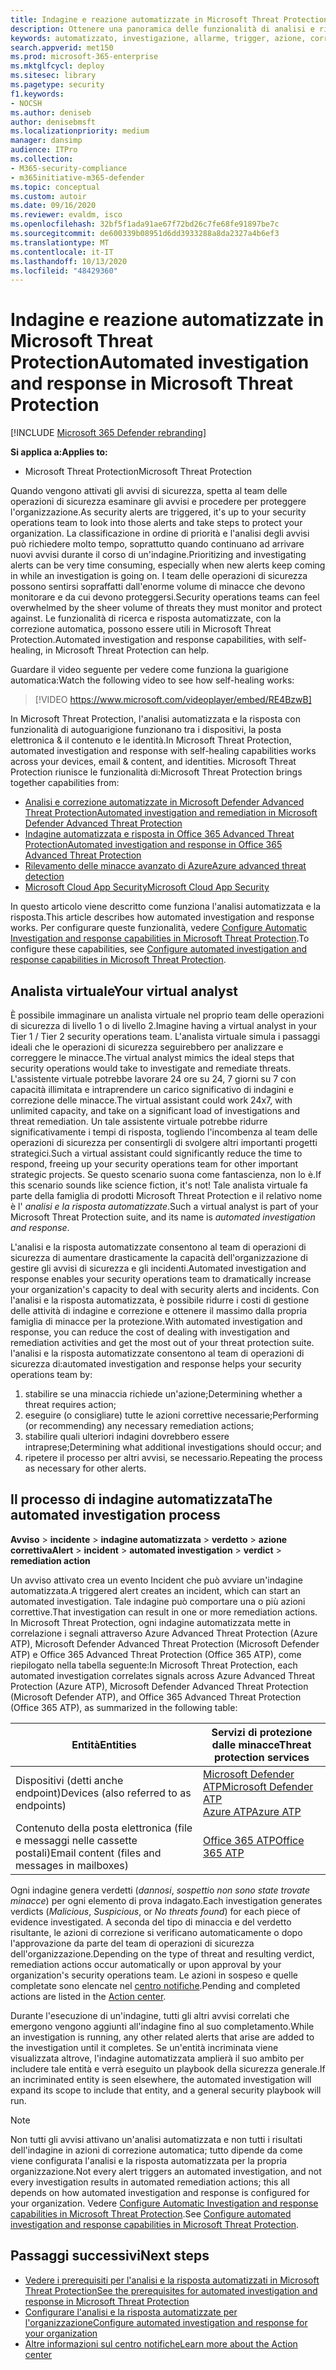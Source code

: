 ```yaml
---
title: Indagine e reazione automatizzate in Microsoft Threat Protection
description: Ottenere una panoramica delle funzionalità di analisi e risposta automatizzate, denominate anche self-healing, in Microsoft Threat Protection
keywords: automatizzato, investigazione, allarme, trigger, azione, correzione, correzione automatica
search.appverid: met150
ms.prod: microsoft-365-enterprise
ms.mktglfcycl: deploy
ms.sitesec: library
ms.pagetype: security
f1.keywords:
- NOCSH
ms.author: deniseb
author: denisebmsft
ms.localizationpriority: medium
manager: dansimp
audience: ITPro
ms.collection:
- M365-security-compliance
- m365initiative-m365-defender
ms.topic: conceptual
ms.custom: autoir
ms.date: 09/16/2020
ms.reviewer: evaldm, isco
ms.openlocfilehash: 32bf5f1ada91ae67f72bd26c7fe68fe91897be7c
ms.sourcegitcommit: de600339b08951d6dd3933288a8da2327a4b6ef3
ms.translationtype: MT
ms.contentlocale: it-IT
ms.lasthandoff: 10/13/2020
ms.locfileid: "48429360"
---
```

# <a name="automated-investigation-and-response-in-microsoft-threat-protection"></a><span data-ttu-id="af7cf-104">Indagine e reazione automatizzate in Microsoft Threat Protection</span><span class="sxs-lookup"><span data-stu-id="af7cf-104">Automated investigation and response in Microsoft Threat Protection</span></span>

[!INCLUDE [Microsoft 365 Defender rebranding](../includes/microsoft-defender.md)]


<span data-ttu-id="af7cf-105">**Si applica a:**</span><span class="sxs-lookup"><span data-stu-id="af7cf-105">**Applies to:**</span></span>
- <span data-ttu-id="af7cf-106">Microsoft Threat Protection</span><span class="sxs-lookup"><span data-stu-id="af7cf-106">Microsoft Threat Protection</span></span>

<span data-ttu-id="af7cf-107">Quando vengono attivati gli avvisi di sicurezza, spetta al team delle operazioni di sicurezza esaminare gli avvisi e procedere per proteggere l'organizzazione.</span><span class="sxs-lookup"><span data-stu-id="af7cf-107">As security alerts are triggered, it's up to your security operations team to look into those alerts and take steps to protect your organization.</span></span> <span data-ttu-id="af7cf-108">La classificazione in ordine di priorità e l'analisi degli avvisi può richiedere molto tempo, soprattutto quando continuano ad arrivare nuovi avvisi durante il corso di un'indagine.</span><span class="sxs-lookup"><span data-stu-id="af7cf-108">Prioritizing and investigating alerts can be very time consuming, especially when new alerts keep coming in while an investigation is going on.</span></span> <span data-ttu-id="af7cf-109">I team delle operazioni di sicurezza possono sentirsi sopraffatti dall'enorme volume di minacce che devono monitorare e da cui devono proteggersi.</span><span class="sxs-lookup"><span data-stu-id="af7cf-109">Security operations teams can feel overwhelmed by the sheer volume of threats they must monitor and protect against.</span></span> <span data-ttu-id="af7cf-110">Le funzionalità di ricerca e risposta automatizzate, con la correzione automatica, possono essere utili in Microsoft Threat Protection.</span><span class="sxs-lookup"><span data-stu-id="af7cf-110">Automated investigation and response capabilities, with self-healing, in Microsoft Threat Protection can help.</span></span>

<span data-ttu-id="af7cf-111">Guardare il video seguente per vedere come funziona la guarigione automatica:</span><span class="sxs-lookup"><span data-stu-id="af7cf-111">Watch the following video to see how self-healing works:</span></span>

> [!VIDEO https://www.microsoft.com/videoplayer/embed/RE4BzwB]

<span data-ttu-id="af7cf-112">In Microsoft Threat Protection, l'analisi automatizzata e la risposta con funzionalità di autoguarigione funzionano tra i dispositivi, la posta elettronica & il contenuto e le identità.</span><span class="sxs-lookup"><span data-stu-id="af7cf-112">In Microsoft Threat Protection, automated investigation and response with self-healing capabilities works across your devices, email & content, and identities.</span></span> <span data-ttu-id="af7cf-113">Microsoft Threat Protection riunisce le funzionalità di:</span><span class="sxs-lookup"><span data-stu-id="af7cf-113">Microsoft Threat Protection brings together capabilities from:</span></span> 
- [<span data-ttu-id="af7cf-114">Analisi e correzione automatizzate in Microsoft Defender Advanced Threat Protection</span><span class="sxs-lookup"><span data-stu-id="af7cf-114">Automated investigation and remediation in Microsoft Defender Advanced Threat Protection</span></span>](https://docs.microsoft.com/windows/security/threat-protection/microsoft-defender-atp/automated-investigations)
- [<span data-ttu-id="af7cf-115">Indagine automatizzata e risposta in Office 365 Advanced Threat Protection</span><span class="sxs-lookup"><span data-stu-id="af7cf-115">Automated investigation and response in Office 365 Advanced Threat Protection</span></span>](https://docs.microsoft.com/microsoft-365/security/office-365-security/office-365-air)
- [<span data-ttu-id="af7cf-116">Rilevamento delle minacce avanzato di Azure</span><span class="sxs-lookup"><span data-stu-id="af7cf-116">Azure advanced threat detection</span></span>](https://docs.microsoft.com/azure/security/fundamentals/threat-detection)
- [<span data-ttu-id="af7cf-117">Microsoft Cloud App Security</span><span class="sxs-lookup"><span data-stu-id="af7cf-117">Microsoft Cloud App Security</span></span>](https://docs.microsoft.com/cloud-app-security/what-is-cloud-app-security)
 
<span data-ttu-id="af7cf-118">In questo articolo viene descritto come funziona l'analisi automatizzata e la risposta.</span><span class="sxs-lookup"><span data-stu-id="af7cf-118">This article describes how automated investigation and response works.</span></span> <span data-ttu-id="af7cf-119">Per configurare queste funzionalità, vedere [Configure Automatic Investigation and response capabilities in Microsoft Threat Protection](mtp-configure-auto-investigation-response.md).</span><span class="sxs-lookup"><span data-stu-id="af7cf-119">To configure these capabilities, see [Configure automated investigation and response capabilities in Microsoft Threat Protection](mtp-configure-auto-investigation-response.md).</span></span>

## <a name="your-virtual-analyst"></a><span data-ttu-id="af7cf-120">Analista virtuale</span><span class="sxs-lookup"><span data-stu-id="af7cf-120">Your virtual analyst</span></span>

<span data-ttu-id="af7cf-121">È possibile immaginare un analista virtuale nel proprio team delle operazioni di sicurezza di livello 1 o di livello 2.</span><span class="sxs-lookup"><span data-stu-id="af7cf-121">Imagine having a virtual analyst in your Tier 1 / Tier 2 security operations team.</span></span> <span data-ttu-id="af7cf-122">L'analista virtuale simula i passaggi ideali che le operazioni di sicurezza seguirebbero per analizzare e correggere le minacce.</span><span class="sxs-lookup"><span data-stu-id="af7cf-122">The virtual analyst mimics the ideal steps that security operations would take to investigate and remediate threats.</span></span> <span data-ttu-id="af7cf-123">L'assistente virtuale potrebbe lavorare 24 ore su 24, 7 giorni su 7 con capacità illimitata e intraprendere un carico significativo di indagini e correzione delle minacce.</span><span class="sxs-lookup"><span data-stu-id="af7cf-123">The virtual assistant could work 24x7, with unlimited capacity, and take on a significant load of investigations and threat remediation.</span></span> <span data-ttu-id="af7cf-124">Un tale assistente virtuale potrebbe ridurre significativamente i tempi di risposta, togliendo l'incombenza al team delle operazioni di sicurezza per consentirgli di svolgere altri importanti progetti strategici.</span><span class="sxs-lookup"><span data-stu-id="af7cf-124">Such a virtual assistant could significantly reduce the time to respond, freeing up your security operations team for other important strategic projects.</span></span> <span data-ttu-id="af7cf-125">Se questo scenario suona come fantascienza, non lo è.</span><span class="sxs-lookup"><span data-stu-id="af7cf-125">If this scenario sounds like science fiction, it's not!</span></span> <span data-ttu-id="af7cf-126">Tale analista virtuale fa parte della famiglia di prodotti Microsoft Threat Protection e il relativo nome è l' *analisi e la risposta automatizzate*.</span><span class="sxs-lookup"><span data-stu-id="af7cf-126">Such a virtual analyst is part of your Microsoft Threat Protection suite, and its name is *automated investigation and response*.</span></span>

<span data-ttu-id="af7cf-127">L'analisi e la risposta automatizzate consentono al team di operazioni di sicurezza di aumentare drasticamente la capacità dell'organizzazione di gestire gli avvisi di sicurezza e gli incidenti.</span><span class="sxs-lookup"><span data-stu-id="af7cf-127">Automated investigation and response enables your security operations team to dramatically increase your organization's capacity to deal with security alerts and incidents.</span></span> <span data-ttu-id="af7cf-128">Con l'analisi e la risposta automatizzata, è possibile ridurre i costi di gestione delle attività di indagine e correzione e ottenere il massimo dalla propria famiglia di minacce per la protezione.</span><span class="sxs-lookup"><span data-stu-id="af7cf-128">With automated investigation and response, you can reduce the cost of dealing with investigation and remediation activities and get the most out of your threat protection suite.</span></span> <span data-ttu-id="af7cf-129">l'analisi e la risposta automatizzate consentono al team di operazioni di sicurezza di:</span><span class="sxs-lookup"><span data-stu-id="af7cf-129">automated investigation and response helps your security operations team by:</span></span>

1. <span data-ttu-id="af7cf-130">stabilire se una minaccia richiede un'azione;</span><span class="sxs-lookup"><span data-stu-id="af7cf-130">Determining whether a threat requires action;</span></span>
2. <span data-ttu-id="af7cf-131">eseguire (o consigliare) tutte le azioni correttive necessarie;</span><span class="sxs-lookup"><span data-stu-id="af7cf-131">Performing (or recommending) any necessary remediation actions;</span></span>
3. <span data-ttu-id="af7cf-132">stabilire quali ulteriori indagini dovrebbero essere intraprese;</span><span class="sxs-lookup"><span data-stu-id="af7cf-132">Determining what additional investigations should occur; and</span></span>
4. <span data-ttu-id="af7cf-133">ripetere il processo per altri avvisi, se necessario.</span><span class="sxs-lookup"><span data-stu-id="af7cf-133">Repeating the process as necessary for other alerts.</span></span>

## <a name="the-automated-investigation-process"></a><span data-ttu-id="af7cf-134">Il processo di indagine automatizzata</span><span class="sxs-lookup"><span data-stu-id="af7cf-134">The automated investigation process</span></span>

<span data-ttu-id="af7cf-135">**Avviso** > **incidente** > **indagine automatizzata** > **verdetto** > **azione correttiva**</span><span class="sxs-lookup"><span data-stu-id="af7cf-135">**Alert** > **incident** > **automated investigation** > **verdict** > **remediation action**</span></span>

<span data-ttu-id="af7cf-136">Un avviso attivato crea un evento Incident che può avviare un'indagine automatizzata.</span><span class="sxs-lookup"><span data-stu-id="af7cf-136">A triggered alert creates an incident, which can start an automated investigation.</span></span> <span data-ttu-id="af7cf-137">Tale indagine può comportare una o più azioni correttive.</span><span class="sxs-lookup"><span data-stu-id="af7cf-137">That investigation can result in one or more remediation actions.</span></span> <span data-ttu-id="af7cf-138">In Microsoft Threat Protection, ogni indagine automatizzata mette in correlazione i segnali attraverso Azure Advanced Threat Protection (Azure ATP), Microsoft Defender Advanced Threat Protection (Microsoft Defender ATP) e Office 365 Advanced Threat Protection (Office 365 ATP), come riepilogato nella tabella seguente:</span><span class="sxs-lookup"><span data-stu-id="af7cf-138">In Microsoft Threat Protection, each automated investigation correlates signals across Azure Advanced Threat Protection (Azure ATP), Microsoft Defender Advanced Threat Protection (Microsoft Defender ATP), and Office 365 Advanced Threat Protection (Office 365 ATP), as summarized in the following table:</span></span> 

|<span data-ttu-id="af7cf-139">Entità</span><span class="sxs-lookup"><span data-stu-id="af7cf-139">Entities</span></span> |<span data-ttu-id="af7cf-140">Servizi di protezione dalle minacce</span><span class="sxs-lookup"><span data-stu-id="af7cf-140">Threat protection services</span></span>  |
|---------|---------|
|<span data-ttu-id="af7cf-141">Dispositivi (detti anche endpoint)</span><span class="sxs-lookup"><span data-stu-id="af7cf-141">Devices (also referred to as endpoints)</span></span>     |[<span data-ttu-id="af7cf-142">Microsoft Defender ATP</span><span class="sxs-lookup"><span data-stu-id="af7cf-142">Microsoft Defender ATP</span></span>](https://docs.microsoft.com/windows/security/threat-protection/microsoft-defender-atp/automated-investigations)<br/>[<span data-ttu-id="af7cf-143">Azure ATP</span><span class="sxs-lookup"><span data-stu-id="af7cf-143">Azure ATP</span></span>](https://docs.microsoft.com/azure-advanced-threat-protection/what-is-atp) |      
|<span data-ttu-id="af7cf-144">Contenuto della posta elettronica (file e messaggi nelle cassette postali)</span><span class="sxs-lookup"><span data-stu-id="af7cf-144">Email content (files and messages in mailboxes)</span></span>     |[<span data-ttu-id="af7cf-145">Office 365 ATP</span><span class="sxs-lookup"><span data-stu-id="af7cf-145">Office 365 ATP</span></span>](https://docs.microsoft.com/microsoft-365/security/office-365-security/office-365-atp)         |

<span data-ttu-id="af7cf-146">Ogni indagine genera verdetti (*dannosi*, *sospetti*o *non sono state trovate minacce*) per ogni elemento di prova indagato.</span><span class="sxs-lookup"><span data-stu-id="af7cf-146">Each investigation generates verdicts (*Malicious*, *Suspicious*, or *No threats found*) for each piece of evidence investigated.</span></span> <span data-ttu-id="af7cf-147">A seconda del tipo di minaccia e del verdetto risultante, le azioni di correzione si verificano automaticamente o dopo l'approvazione da parte del team di operazioni di sicurezza dell'organizzazione.</span><span class="sxs-lookup"><span data-stu-id="af7cf-147">Depending on the type of threat and resulting verdict, remediation actions occur automatically or upon approval by your organization's security operations team.</span></span> <span data-ttu-id="af7cf-148">Le azioni in sospeso e quelle completate sono elencate nel [centro notifiche](mtp-action-center.md).</span><span class="sxs-lookup"><span data-stu-id="af7cf-148">Pending and completed actions are listed in the [Action center](mtp-action-center.md).</span></span>

<span data-ttu-id="af7cf-149">Durante l'esecuzione di un'indagine, tutti gli altri avvisi correlati che emergono vengono aggiunti all'indagine fino al suo completamento.</span><span class="sxs-lookup"><span data-stu-id="af7cf-149">While an investigation is running, any other related alerts that arise are added to the investigation until it completes.</span></span> <span data-ttu-id="af7cf-150">Se un'entità incriminata viene visualizzata altrove, l'indagine automatizzata amplierà il suo ambito per includere tale entità e verrà eseguito un playbook della sicurezza generale.</span><span class="sxs-lookup"><span data-stu-id="af7cf-150">If an incriminated entity is seen elsewhere, the automated investigation will expand its scope to include that entity, and a general security playbook will run.</span></span> 

> [!NOTE]
> <span data-ttu-id="af7cf-151">Non tutti gli avvisi attivano un'analisi automatizzata e non tutti i risultati dell'indagine in azioni di correzione automatica; tutto dipende da come viene configurata l'analisi e la risposta automatizzata per la propria organizzazione.</span><span class="sxs-lookup"><span data-stu-id="af7cf-151">Not every alert triggers an automated investigation, and not every investigation results in automated remediation actions; this all depends on how automated investigation and response is configured for your organization.</span></span> <span data-ttu-id="af7cf-152">Vedere [Configure Automatic Investigation and response capabilities in Microsoft Threat Protection](mtp-configure-auto-investigation-response.md).</span><span class="sxs-lookup"><span data-stu-id="af7cf-152">See [Configure automated investigation and response capabilities in Microsoft Threat Protection](mtp-configure-auto-investigation-response.md).</span></span>


## <a name="next-steps"></a><span data-ttu-id="af7cf-153">Passaggi successivi</span><span class="sxs-lookup"><span data-stu-id="af7cf-153">Next steps</span></span>

- [<span data-ttu-id="af7cf-154">Vedere i prerequisiti per l'analisi e la risposta automatizzati in Microsoft Threat Protection</span><span class="sxs-lookup"><span data-stu-id="af7cf-154">See the prerequisites for automated investigation and response in Microsoft Threat Protection</span></span>](mtp-configure-auto-investigation-response.md#prerequisites-for-automated-investigation-and-response-in-microsoft-threat-protection)
- [<span data-ttu-id="af7cf-155">Configurare l'analisi e la risposta automatizzate per l'organizzazione</span><span class="sxs-lookup"><span data-stu-id="af7cf-155">Configure automated investigation and response for your organization</span></span>](mtp-configure-auto-investigation-response.md)
- [<span data-ttu-id="af7cf-156">Altre informazioni sul centro notifiche</span><span class="sxs-lookup"><span data-stu-id="af7cf-156">Learn more about the Action center</span></span>](mtp-action-center.md)

